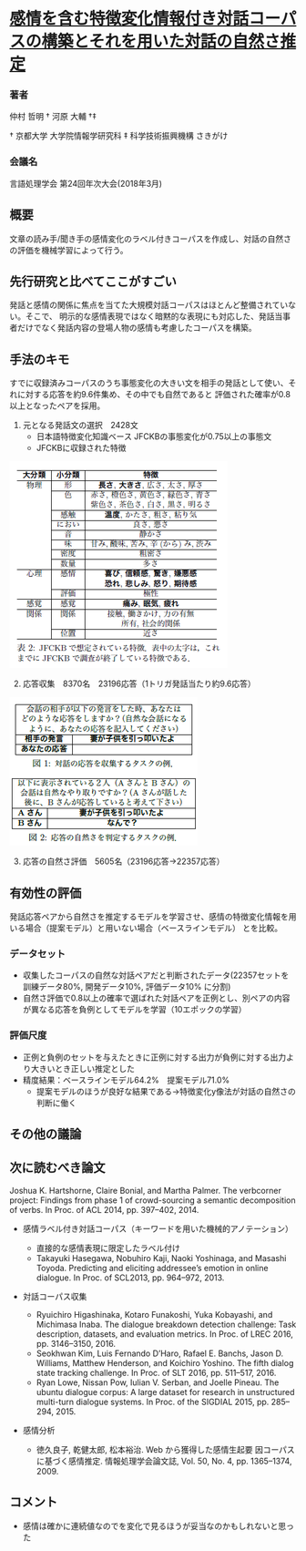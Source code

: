 # [感情を含む特徴変化情報付き対話コーパスの構築とそれを用いた対話の自然さ推定](https://www.anlp.jp/proceedings/annual_meeting/2018/pdf_dir/A4-4.pdf)

### 著者
仲村 哲明 † 河原 大輔 †‡

† 京都大学 大学院情報学研究科 ‡ 科学技術振興機構 さきがけ

### 会議名
言語処理学会 第24回年次大会(2018年3月)

## 概要
文章の読み手/聞き手の感情変化のラベル付きコーパスを作成し、対話の自然さの評価を機械学習によって行う。

## 先行研究と比べてここがすごい
発話と感情の関係に焦点を当てた大規模対話コーパスはほとんど整備されていない。そこで、
明示的な感情表現ではなく暗黙的な表現にも対応した、発話当事者だけでなく発話内容の登場人物の感情も考慮したコーパスを構築。

## 手法のキモ
すでに収録済みコーパスのうち事態変化の大きい文を相手の発話として使い、それに対する応答を約9.6件集め、その中でも自然であると
評価された確率が0.8以上となったペアを採用。

1. 元となる発話文の選択　2428文
    * 日本語特徴変化知識ベース JFCKBの事態変化が0.75以上の事態文
    * JFCKBに収録された特徴

![features](https://github.com/AsaiSara/Scholar/blob/master/picture/emotion_changing_corpus_features.png)

2. 応答収集　8370名　23196応答（1トリガ発話当たり約9.6応答）

![collect](https://github.com/AsaiSara/Scholar/blob/master/picture/emotion_changing_corpus_collect.png)

3. 応答の自然さ評価　5605名（23196応答→22357応答）

## 有効性の評価
発話応答ペアから自然さを推定するモデルを学習させ、感情の特徴変化情報を用いる場合（提案モデル）と用いない場合（ベースラインモデル）
とを比較。

### データセット
* 収集したコーパスの自然な対話ペアだと判断されたデータ(22357セットを訓練データ80%, 開発データ10%, 評価データ10% に分割)
* 自然さ評価で0.8以上の確率で選ばれた対話ペアを正例とし、別ペアの内容が異なる応答を負例としてモデルを学習（10エポックの学習）

### 評価尺度
* 正例と負例のセットを与えたときに正例に対する出力が負例に対する出力より大きいとき正しい推定とした
* 精度結果：ベースラインモデル64.2%　提案モデル71.0% 
   * 提案モデルのほうが良好な結果である→特徴変化y像法が対話の自然さの判断に働く


## その他の議論

## 次に読むべき論文
Joshua K. Hartshorne, Claire Bonial, and Martha
Palmer. The verbcorner project: Findings from phase
1 of crowd-sourcing a semantic decomposition of verbs.
In Proc. of ACL 2014, pp. 397–402, 2014.

* 感情ラベル付き対話コーパス（キーワードを用いた機械的アノテーション）
  * 直接的な感情表現に限定したラベル付け
  * Takayuki Hasegawa, Nobuhiro Kaji, Naoki Yoshinaga,
and Masashi Toyoda. Predicting and eliciting addressee’s
emotion in online dialogue. In Proc. of SCL2013, pp.
964–972, 2013.

* 対話コーパス収集
  * Ryuichiro Higashinaka, Kotaro Funakoshi, Yuka
Kobayashi, and Michimasa Inaba. The dialogue breakdown detection challenge: Task description, datasets,
and evaluation metrics. In Proc. of LREC 2016, pp.
3146–3150, 2016.
  * Seokhwan Kim, Luis Fernando D’Haro, Rafael E. Banchs,
Jason D. Williams, Matthew Henderson, and Koichiro
Yoshino. The fifth dialog state tracking challenge. In
Proc. of SLT 2016, pp. 511–517, 2016.
  * Ryan Lowe, Nissan Pow, Iulian V. Serban, and Joelle
Pineau. The ubuntu dialogue corpus: A large dataset for
research in unstructured multi-turn dialogue systems. In
Proc. of the SIGDIAL 2015, pp. 285–294, 2015.

* 感情分析
  * 徳久良子, 乾健太郎, 松本裕治. Web から獲得した感情生起要
因コーパスに基づく感情推定. 情報処理学会論文誌, Vol. 50,
No. 4, pp. 1365–1374, 2009.


## コメント
* 感情は確かに連続値なのでを変化で見るほうが妥当なのかもしれないと思った
